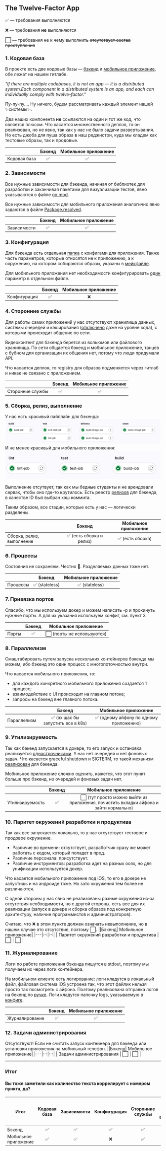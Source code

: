 ## The Twelve-Factor App
✅ — требования выполняются

❌ — требования **не** выполняются

⬜ — требования не к чему выполнить ~~отсутствует состав преступления~~

### 1. Кодовая база

В проекте есть две кодовые базы — [бэкенд](https://gitlab.teamdev.huds.su/bivi/backend) и [мобильное приложение](https://gitlab.teamdev.huds.su/bivi/mobileapp), обе лежат на нашем гитлабе.

*"If there are multiple codebases, it is not an app — it is a distributed system.Each component in a distributed system is an app, and each can individually comply with twelve-factor."*

Пу-пу-пу.... Ну ничего, будем рассматривать каждый элемент нашей ✨системы✨.

Два наших компонента **не** ссылаются на один и тот же код, что является плюсом.
Что касается множественного деплоя, то он реализован, но не явно, так как у нас не было задачи развертывания. Но есть джоба для пуша образа в наш реджистри, куда мы кладем как тестовые образы, так и продовые. 

||Бэкенд| Мобильное приложение|
|---|:-:|:-:|
|Кодовая база|✅|✅|

### 2. Зависимости

Все нужные зависимости для бэкенда, начиная от библиотек для разработки и заканчивая пакетами для визуализации тестов, явно указываются в файле [go.mod](https://gitlab.teamdev.huds.su/bivi/backend/-/blob/main/go.mod?ref_type=heads).

Все нужные зависимости для мобильного приложения аналогично явно задаются в файле [Package.resolved](https://gitlab.teamdev.huds.su/bivi/mobileapp/-/blob/main/bivi/bivi.xcodeproj/project.xcworkspace/xcshareddata/swiftpm/Package.resolved?ref_type=heads).


||Бэкенд| Мобильное приложение|
|---|:-:|:-:|
| Зависимости |✅ |✅|


### 3. Конфигурация

Для бэкенда есть отдельная [папка](https://gitlab.teamdev.huds.su/bivi/backend/-/tree/main/env?ref_type=heads) с конфигами для приложения. Также часть параметров, которые относятся не к приложению, а к окружению, на котором собираются образы, указаны в [мейкфайле](https://gitlab.teamdev.huds.su/bivi/backend/-/blob/main/makefile?ref_type=heads#L4-5).

Для мобильного приложения нет необходимости конфигурировать [один](https://gitlab.teamdev.huds.su/bivi/mobileapp/-/blob/main/bivi/bivi/Sources/Infrastructure/Endpoint.swift#L21) параметр в отдельном файле.

||Бэкенд| Мобильное приложение|
|---|:-:|:-:|
| Конфигурация |✅| ❌ |


### 4. Сторонние службы

Для работы самих приложений у нас отсутствуют хранилища данных, системы очередей и кэширования ([отключено](https://gitlab.teamdev.huds.su/bivi/backend/-/blob/main/internal/pkg/app/fiber_app.go?ref_type=heads#L62) даже на уровне кода), с которыми происходит общение по сети. 

Видеоконтент для бэкенда берется из вольюмов или файлового хранилища. По сети общается бэкенд и мобильное приложение, танцев с бубном для организации их общения нет, потому что люди придумали API.

Что касается деплоя, то registry для образов подменяется через гитлаб и никак не связано с приложением.

||Бэкенд| Мобильное приложение|
|---|:-:|:-:|
| Сторонние службы |✅|✅|

### 5. Сборка, релиз, выполнение

У нас есть красивый пайплайн для бэкенда:
![alt text](img/pipeline.png)
И не менее красивый для мобильного приложения:
![alt text](img/pipeline-mobile.png)

Выполнение отсутвует, так как мы бедные студенты и не арендовали сервак, чтобы оно где-то крутилось.
Есть реестр [релизов](https://gitlab.teamdev.huds.su/bivi/backend/container_registry) для бэкенда, в качестве ID был выбран хэш коммита.

Таким образом, все стадии, которые есть у нас — логически разделены.

||Бэкенд| Мобильное приложение|
|---|:-:|:-:|
| Сборка, релиз, выполнение| ✅ (есть сборка и релиз)| ✅ (есть сборка)|


### 6. Процессы

Состояния не сохраняем. Честно 🫡. Разделяемых данных тоже нет.


||Бэкенд| Мобильное приложение|
|---|:-:|:-:|
| Процессы | ✅ (stateless)| ✅ (stateless)|


### 7. Привязка портов

Спасибо, что мы используем докер и можем написать -p и прокинуть нужные порты. А для их указания используем конфиг, см. пункт 3.

||Бэкенд| Мобильное приложение|
|---|:-:|:-:|
| Порты | ✅ | ⬜ (порты не используются) |

### 8. Параллелизм

Смаштабировать путем запуска нескольких контейнеров бэкенда мы можем, ибо бэкенд это один процесс с многопоточностью внутри.

Что касается мобильного приложения, то:
- для каждого конкретного мобильного приложения создается 1 процесс;
- взаимодействие с UI происходит на главном потоке;
- запросы на бэкенд вне главного потока.

||Бэкенд| Мобильное приложение|
|---|:-:|:-:|
| Параллелизм | ✅ (эх щас бы запустить все в k8s) | ✅ (одному айфону по одному приложению) |

### 9. Утилизируемость

Так как бэкенд запускается в докере, то его запуск и остановка реализуется [однострочниками](https://gitlab.teamdev.huds.su/bivi/backend#%D0%B7%D0%B0%D0%BF%D1%83%D1%81%D0%BA-%D0%BF%D1%80%D0%B8%D0%BB%D0%BE%D0%B6%D0%B5%D0%BD%D0%B8%D1%8F).
У нас нет очередей и нет фоновых задач.
Что касается graceful shutdown и SIGTERM, то такой механизм [реализован](https://gitlab.teamdev.huds.su/bivi/backend/-/blob/main/cmd/app/main.go#L51) для бэкенда.

Мобильное приложение сложно оценить, кажется, что этот пункт больше про бэкенд, но очередей и фоновых задач нет.

||Бэкенд| Мобильное приложение|
|---|:-:|:-:|
| Утилизируемость | ✅ |  ⬜ (тут просто можно выйти из приложения, почистить вкладки айфона и зайти нормально) |

### 10. Паритет окружений разработки и продуктива

Так как все запускается локально, то у нас отсутствует тестовое и продовое окружение.

- Различие во времени: отсутствует, разработчик сразу же может работать с кодом, который попадет в прод.
- Различие персонала: присутствует.
- Различие инструментов: разработка идет на разных осях, но для унификации используется докер.

Что касается мобильного приложение под iOS, то его в докере не запустишь и на андроиде тоже. Но зато окружения тем более не различаются.

С одной стороны у нас явно не реализованы разные окружения из-за отсутствия необходимости, но с другой стороны, есть все для их реализации (запуск в докере и сборка образов под конкретную архитектуру, наличие программистов и администраторов).

Считаю, что ❌ в этом пункте должен означать невыполнение, но в нашем случае это отсутствие, поэтому ⬜.
||Бэкенд| Мобильное приложение|
|---|:-:|:-:|
| Паритет окружений разработки и продуктива | ⬜ | ⬜ |


### 11. Журналирование

Логи по работе приложения бэкенда пишутся в stdout, поэтому мы получаем их через логи контейнера.

На мобильном клиенте есть логирование: логи кладутся в локальный файл, файловая система iOS устроена так, что этот файлик нельзя просто так посмотреть с айфона. Поэтому реализована отправка логов на бекенд по [ручке](https://gitlab.teamdev.huds.su/bivi/mobileapp/-/blob/main/bivi/bivi/Sources/Infrastructure/Endpoint.swift#L33). Логи кладутся папочку logs, указываемую в [конфиге](https://gitlab.teamdev.huds.su/bivi/backend/-/blob/main/env/app.local.yaml?ref_type=heads#L5).

||Бэкенд| Мобильное приложение|
|---|:-:|:-:|
| Журналирование | ✅ | ✅|

### 12. Задачи администрирования

Отсутствуют! Если не считать запуск контейнера для бэкенда или установки приложения на мобильный телефон.
||Бэкенд| Мобильное приложение|
|---|:-:|:-:|
| Задачи администрирования | ⬜  | ⬜ |

---
### Итог
#### Вы тоже заметили как количество текста коррелирует с номером пункта, да?


|Итог|Кодовая база|Зависимости| Конфигурация| Сторонние службы | Сборка, релиз, выполнение | Процессы |  Привязка портов |  Параллелизм | Утилизируемость | Паритет окружений разработки и продуктива | Журналирование | Задачи администрирования |
|---|:-:|:-:|:-:|:-:|:-:|:-:|:-:|:-:|:-:|:-:|:-:|:-:|
| Бэкенд |✅| ✅| ✅ | ✅| ✅ (2/3) | ✅ | ✅ | ✅ | ✅| ⬜ | ✅ | ⬜ |
 Мобильное приложение| ✅ |✅ |❌|  ✅ |  ✅ (1/3) |  ✅ |  ⬜  | ✅| ⬜| ⬜ |✅  | ⬜  |
